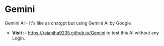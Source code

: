 # Gemini
Gemini AI - It's like as chatgpt but using Gemini AI by Google

- **Visit :-** https://rajanjha9235.github.io/Gemini to test this AI without any Login.
